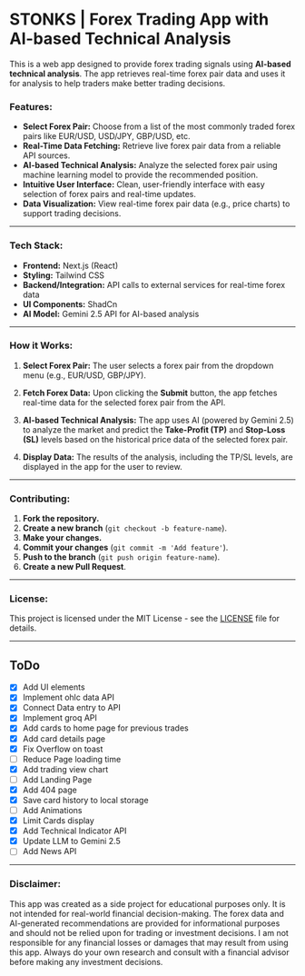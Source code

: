 # STONKS | Forex Trading App with AI-based Technical Analysis

This is a web app designed to provide forex trading signals using **AI-based technical analysis**. The app retrieves real-time forex pair data and uses it for analysis to help traders make better trading decisions.

### **Features:**
- **Select Forex Pair:** Choose from a list of the most commonly traded forex pairs like EUR/USD, USD/JPY, GBP/USD, etc.
- **Real-Time Data Fetching:** Retrieve live forex pair data from a reliable API sources.
- **AI-based Technical Analysis:** Analyze the selected forex pair using machine learning model to provide the recommended position.
- **Intuitive User Interface:** Clean, user-friendly interface with easy selection of forex pairs and real-time updates.
- **Data Visualization:** View real-time forex pair data (e.g., price charts) to support trading decisions.

---

### **Tech Stack:**
- **Frontend:** Next.js (React)
- **Styling:** Tailwind CSS
- **Backend/Integration:** API calls to external services for real-time forex data
- **UI Components:** ShadCn
- **AI Model:** Gemini 2.5 API for AI-based analysis

---

### **How it Works:**

1. **Select Forex Pair:**
   The user selects a forex pair from the dropdown menu (e.g., EUR/USD, GBP/JPY).
   
2. **Fetch Forex Data:**
   Upon clicking the **Submit** button, the app fetches real-time data for the selected forex pair from the API.

3. **AI-based Technical Analysis:**
   The app uses AI (powered by Gemini 2.5) to analyze the market and predict the **Take-Profit (TP)** and **Stop-Loss (SL)** levels based on the historical price data of the selected forex pair.

4. **Display Data:**
   The results of the analysis, including the TP/SL levels, are displayed in the app for the user to review.

<!-- --- -->
<!---->
<!-- ### **Screenshots:** -->
<!-- (You can add images of the app in action here.) -->
<!---->
---

### **Contributing:**

1. **Fork the repository.**
2. **Create a new branch** (`git checkout -b feature-name`).
3. **Make your changes.**
4. **Commit your changes** (`git commit -m 'Add feature'`).
5. **Push to the branch** (`git push origin feature-name`).
6. **Create a new Pull Request**.

---

### **License:**

This project is licensed under the MIT License - see the [LICENSE](LICENSE) file for details.

---

## ToDo

- [x] Add UI elements
- [x] Implement ohlc data API
- [x] Connect Data entry to API
- [x] Implement groq API
- [x] Add cards to home page for previous trades
- [x] Add card details page
- [x] Fix Overflow on toast
- [ ] Reduce Page loading time
- [x] Add trading view chart
- [ ] Add Landing Page
- [x] Add 404 page
- [x] Save card history to local storage
- [ ] Add Animations
- [x] Limit Cards display
- [x] Add Technical Indicator API
- [x] Update LLM to Gemini 2.5
- [ ] Add News API

---

### Disclaimer:

This app was created as a side project for educational purposes only. It is not intended for real-world financial decision-making. The forex data and AI-generated recommendations are provided for informational purposes and should not be relied upon for trading or investment decisions. I am not responsible for any financial losses or damages that may result from using this app. Always do your own research and consult with a financial advisor before making any investment decisions.

